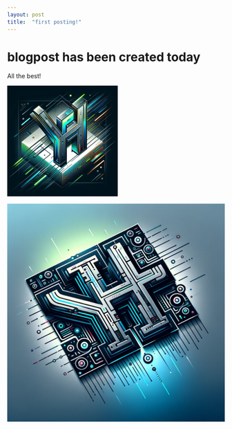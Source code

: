 ```yaml
---
layout: post
title:  "first posting!"
---
```


# blogpost has been created today

All the best!

<img src="../images/2024-02-20-first/blog-firstlogo2.webp" alt="blog-firstlogo2" style="zoom: 25%;" />





![blog-firstlogo3](../images/2024-02-20-first/blog-firstlogo3.webp)
